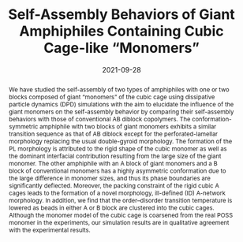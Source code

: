 ---
title: Self-Assembly Behaviors of Giant Amphiphiles Containing Cubic Cage-like “Monomers”
authors:
- Qingliang Song
- Qingshu Dong
- Xue-Hui Dong
- You-Liang Zhu
- Weihua Li
date: 2021-09-28
doi: 10.1021/acs.macromol.1c01431
publish_types: 期刊文章
publication: Macromolecules
publication_short: Macromolecules
abstract: We have studied the self-assembly of two types of amphiphiles  with one or two blocks composed of giant “monomers” of the cubic cage  using dissipative particle dynamics (DPD) simulations with the aim to  elucidate the influence of the giant monomers on the self-assembly  behavior by comparing their self-assembly behaviors with those of  conventional AB diblock copolymers. The conformation-symmetric  amphiphile with two blocks of giant monomers exhibits a similar  transition sequence as that of AB diblock except for the  perforated-lamellar morphology replacing the usual double-gyroid  morphology. The formation of the PL morphology is attributed to the  rigid shape of the cubic monomer as well as the dominant interfacial  contribution resulting from the large size of the giant monomer. The  other amphiphile with an A block of giant monomers and a B block of  conventional monomers has a highly asymmetric conformation due to the  large difference in monomer sizes, and thus its phase boundaries are  significantly deflected. Moreover, the packing constraint of the rigid  cubic A cages leads to the formation of a novel morphology, ill-defined  (ID) A-network morphology. In addition, we find that the order–disorder  transition temperature is lowered as beads in either A or B block are  clustered into the cubic cages. Although the monomer model of the cubic  cage is coarsened from the real POSS monomer in the experiments, our  simulation results are in qualitative agreement with the experimental  results.
url_pdf: https://doi.org/10.1021/acs.macromol.1c01431
---